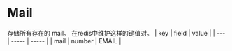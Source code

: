 # Mail
存储所有存在的 mail。
在redis中维护这样的键值对。
| key | field | value |
| --- | ----- | ----- |
| mail | number | EMAIL |
